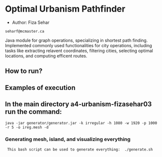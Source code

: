 # Optimal Urbanism Pathfinder

- Author: Fiza Sehar
```
seharf@mcmaster.ca
```

Java module for graph operations, specializing in shortest path finding. Implemented commonly used functionalities for city operations, including tasks like extracting relavent coordinates, filtering cities, selecting optimal locations, and computing efficent routes.  


## How to run?

## Examples of execution

## In the main directory a4-urbanism-fizasehar03 run the command: 
```
java -jar generator/generator.jar -k irregular -h 1080 -w 1920 -p 1000 -r 5 -o ireg.mesh -d
```
### Generating mesh, island, and visualizing everything
```
 This bash script can be used to generate everything:  ./generate.sh 
```


